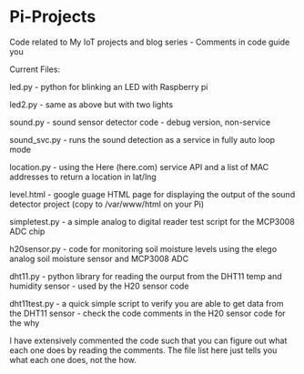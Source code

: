 # Pi-Projects
Code related to My IoT projects and blog series - Comments in code guide you

Current Files:

led.py - python for blinking an LED with Raspberry pi

led2.py - same as above but with two lights

sound.py - sound sensor detector code - debug version, non-service

sound_svc.py - runs the sound detection as a service in fully auto loop mode

location.py - using the Here (here.com) service API and a list of MAC addresses to return a location in lat/lng

level.html - google guage HTML page for displaying the output of the sound detector project (copy to /var/www/html on your Pi)

simpletest.py - a simple analog to digital reader test script for the MCP3008 ADC chip

h20sensor.py - code for monitoring soil moisture levels using the elego analog soil moisture sensor and MCP3008 ADC

dht11.py - python library for reading the ourput from the DHT11 temp and humidity sensor - used by the H20 sensor code

dht11test.py - a quick simple script to verify you are able to get data from the DHT11 sensor - check the code comments in the H20 sensor code for the why

I have extensively commented the code such that you can figure out what each one does by reading the comments.
The file list here just tells you what each one does, not the how.
